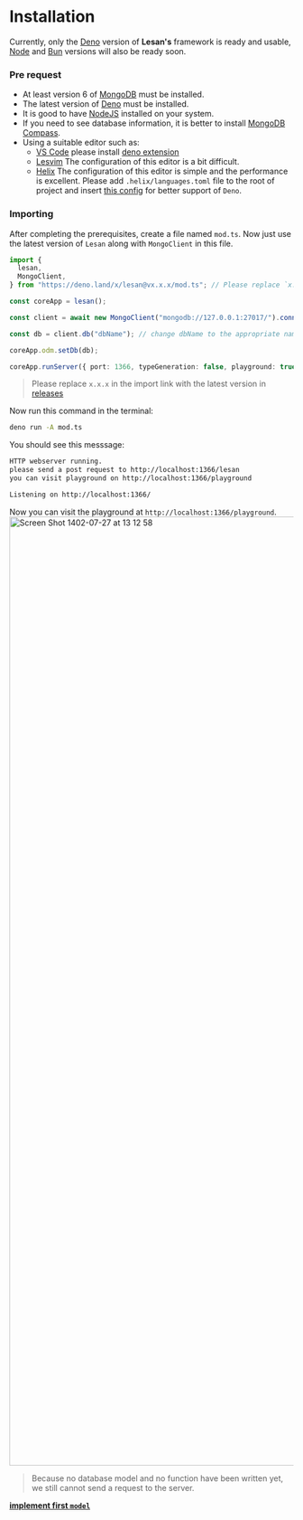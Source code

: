 # Installation
Currently, only the [Deno](https://deno.land/) version of **Lesan's** framework is ready and usable, [Node](https://nodejs.org/en) and [Bun](https://bun.sh/) versions will also be ready soon.

### Pre request
- At least version 6 of [MongoDB](https://www.mongodb.com/docs/manual/installation/) must be installed.
- The latest version of [Deno](https://docs.deno.com/runtime/manual/getting_started/installation) must be installed.
- It is good to have [NodeJS](https://nodejs.org/en/download) installed on your system.
- If you need to see database information, it is better to install [MongoDB Compass](https://www.mongodb.com/docs/compass/current/install/).
- Using a suitable editor such as: 
  - [VS Code](https://code.visualstudio.com/download) please install [deno extension](https://marketplace.visualstudio.com/items?itemName=denoland.vscode-deno)
  - [Lesvim](https://github.com/MiaadTeam/lesvim) The configuration of this editor is a bit difficult.
  - [Helix](https://docs.helix-editor.com/install.html) The configuration of this editor is simple and the performance is excellent. Please add `.helix/languages.toml` file to the root of project and insert [this config](https://raw.githubusercontent.com/MiaadTeam/lesan/main/.helix/languages.toml) for better support of `Deno`.

### Importing
After completing the prerequisites, create a file named `mod.ts`.
Now just use the latest version of `Lesan` along with `MongoClient` in this file.

```ts
import {
  lesan,
  MongoClient,
} from "https://deno.land/x/lesan@vx.x.x/mod.ts"; // Please replace `x.x.x` with the latest version in [releases](https://github.com/MiaadTeam/lesan/releases)

const coreApp = lesan();

const client = await new MongoClient("mongodb://127.0.0.1:27017/").connect();

const db = client.db("dbName"); // change dbName to the appropriate name for your project.

coreApp.odm.setDb(db);

coreApp.runServer({ port: 1366, typeGeneration: false, playground: true });
```
> Please replace `x.x.x` in the import link with the latest version in [releases](https://github.com/MiaadTeam/lesan/releases)

Now run this command in the terminal:

```bash
deno run -A mod.ts
```

You should see this messsage:

```bash
HTTP webserver running.
please send a post request to http://localhost:1366/lesan
you can visit playground on http://localhost:1366/playground

Listening on http://localhost:1366/
```

Now you can visit the playground at `http://localhost:1366/playground`.
<img width="1679" alt="Screen Shot 1402-07-27 at 13 12 58" src="https://github.com/MiaadTeam/lesan/assets/6236123/e578cac5-25b5-42f5-b05b-18d7b383afa6">
> Because no database model and no function have been written yet, we still cannot send a request to the server.

**[implement first `model`](./getting_start.md)**


